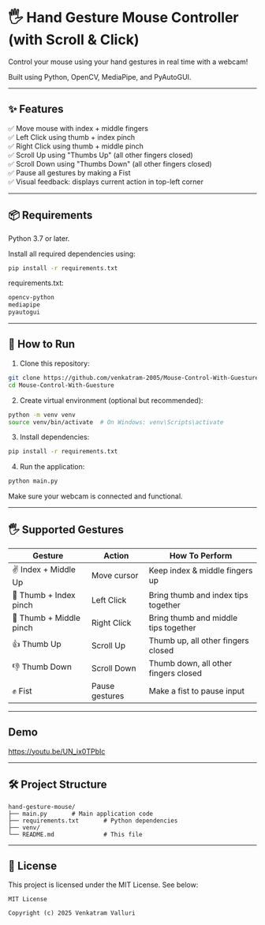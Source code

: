 # 🖐️ Hand Gesture Mouse Controller (with Scroll & Click)

Control your mouse using your hand gestures in real time with a webcam!

Built using Python, OpenCV, MediaPipe, and PyAutoGUI.


---

## ✨ Features

✅ Move mouse with index + middle fingers  
✅ Left Click using thumb + index pinch  
✅ Right Click using thumb + middle pinch  
✅ Scroll Up using "Thumbs Up" (all other fingers closed)  
✅ Scroll Down using "Thumbs Down" (all other fingers closed)  
✅ Pause all gestures by making a Fist  
✅ Visual feedback: displays current action in top-left corner

---

## 📦 Requirements

Python 3.7 or later.

Install all required dependencies using:

```bash
pip install -r requirements.txt
````

requirements.txt:

```txt
opencv-python
mediapipe
pyautogui
```

---

## 🚀 How to Run

1. Clone this repository:

```bash
git clone https://github.com/venkatram-2005/Mouse-Control-With-Guesture.git
cd Mouse-Control-With-Guesture
```

2. Create virtual environment (optional but recommended):

```bash
python -m venv venv
source venv/bin/activate  # On Windows: venv\Scripts\activate
```

3. Install dependencies:

```bash
pip install -r requirements.txt
```

4. Run the application:

```bash
python main.py
```

Make sure your webcam is connected and functional.

---

## 🖐️ Supported Gestures

| Gesture                 | Action         | How To Perform                       |
| ----------------------- | -------------- | ------------------------------------ |
| ✌️ Index + Middle Up    | Move cursor    | Keep index & middle fingers up       |
| 🤏 Thumb + Index pinch  | Left Click     | Bring thumb and index tips together  |
| 🤏 Thumb + Middle pinch | Right Click    | Bring thumb and middle tips together |
| 👍 Thumb Up             | Scroll Up      | Thumb up, all other fingers closed   |
| 👎 Thumb Down           | Scroll Down    | Thumb down, all other fingers closed |
| ✊ Fist                  | Pause gestures | Make a fist to pause input           |

---

## Demo 

https://youtu.be/UN_ix0TPbIc

---

## 🛠️ Project Structure

```
hand-gesture-mouse/
├── main.py       # Main application code
├── requirements.txt       # Python dependencies
├── venv/
└── README.md              # This file
```

---

## 📝 License

This project is licensed under the MIT License. See below:

```
MIT License

Copyright (c) 2025 Venkatram Valluri

 
```
